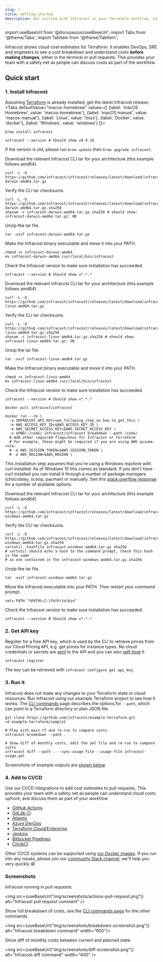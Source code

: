 ```yaml
---
slug: /
title: Getting started
description: Get started with Infracost in your Terraform workflow, integrate it into your CI pipeline and view cost estimates for your AWS/Azure/Google infrastructure.
---
```


import useBaseUrl from '@docusaurus/useBaseUrl';
import Tabs from '@theme/Tabs';
import TabItem from '@theme/TabItem';

Infracost shows cloud cost estimates for Terraform. It enables DevOps, SRE and engineers to see a cost breakdown and understand costs **before making changes**, either in the terminal or pull requests. This provides your team with a safety net as people can discuss costs as part of the workflow.

## Quick start

### 1. Install Infracost
Assuming [Terraform](https://www.terraform.io/downloads.html) is already installed, get the latest Infracost release:
<Tabs
  defaultValue="macos-homebrew"
  values={[
    {label: 'macOS Homebrew', value: 'macos-homebrew'},
    {label: 'macOS manual', value: 'macos-manual'},
    {label: 'Linux', value: 'linux'},
    {label: 'Docker', value: 'docker'},
    {label: 'Windows', value: 'windows'}
  ]}>
  <TabItem value="macos-homebrew">

  ```shell
  brew install infracost

  infracost --version # Should show v0.9.18
  ```

  If the version is old, please run `brew update` then `brew upgrade infracost`.

  </TabItem>
  <TabItem value="macos-manual">

  Download the relevant Infracost CLI tar for your architecture (this example follows amd64).
  ```shell
  curl -L -O https://github.com/infracost/infracost/releases/latest/download/infracost-darwin-amd64.tar.gz
  ```
  Verify the CLI tar checksums.
  ```shell
  curl -L -O https://github.com/infracost/infracost/releases/latest/download/infracost-darwin-amd64.tar.gz.sha256
  shasum -c infracost-darwin-amd64.tar.gz.sha256 # should show: infracost-darwin-amd64.tar.gz: OK
  ```
  Unzip the tar file.
  ```shell
  tar -xvzf infracost-darwin-amd64.tar.gz
  ```
  Make the Infracost binary executable and move it into your PATH.
  ```shell
  chmod +x infracost-darwin-amd64
  mv infracost-darwin-amd64 /usr/local/bin/infracost
  ```
  Check the Infracost version to make sure installation has succeeded.
  ```shell
  infracost --version # Should show v*.*.*
  ```
  </TabItem>
  <TabItem value="linux">

  Download the relevant Infracost CLI tar for your architecture (this example follows amd64).
  ```shell
  curl -L -O https://github.com/infracost/infracost/releases/latest/download/infracost-linux-amd64.tar.gz
  ```
  Verify the CLI tar checksums.
  ```shell
  curl -L -O https://github.com/infracost/infracost/releases/latest/download/infracost-linux-amd64.tar.gz.sha256
  shasum -c infracost-linux-amd64.tar.gz.sha256 # should show: infracost-linux-amd64.tar.gz: OK
  ```
  Unzip the tar file.
  ```shell
  tar -xvzf infracost-linux-amd64.tar.gz
  ```
  Make the Infracost binary executable and move it into your PATH.
  ```shell
  chmod +x infracost-linux-amd64
  mv infracost-linux-amd64 /usr/local/bin/infracost
  ```
  Check the Infracost version to make sure installation has succeeded.
  ```shell
  infracost --version # Should show v*.*.*
  ```
  </TabItem>
  <TabItem value="docker">

  ```shell
  docker pull infracost/infracost

  docker run --rm \
    -e INFRACOST_API_KEY=see_following_step_on_how_to_get_this \
    -e AWS_ACCESS_KEY_ID=$AWS_ACCESS_KEY_ID \
    -e AWS_SECRET_ACCESS_KEY=$AWS_SECRET_ACCESS_KEY \
    -v $PWD/:/code/ infracost/infracost breakdown --path /code/
    # Add other required flags/envs for Infracost or Terraform
    # For example, these might be required if you are using AWS assume-role:
    # -e AWS_SESSION_TOKEN=$AWS_SESSION_TOKEN \
    # -e AWS_REGION=$AWS_REGION \
  ```

  </TabItem>
  <TabItem value="windows">

  This installation step assumes that you're using a Windows machine with curl installed. As of Windows 10 this comes as standard. If you don't have curl installed you can
  install it through a number of package managers (chocolatey, scoop, pacman) or manually. See this [stack overflow response](https://stackoverflow.com/a/16216825) for a number of available options.

  Download the relevant Infracost CLI tar for your architecture (this example follows amd64).
  ```shell
  curl -L -O https://github.com/infracost/infracost/releases/latest/download/infracost-windows-amd64.tar.gz
  ```
  Verify the CLI tar checksums.
  ```shell
  curl -L -O https://github.com/infracost/infracost/releases/latest/download/infracost-windows-amd64.tar.gz.sha256
  certutil -hashfile infracost-windows-amd64.tar.gz sha256
  # certutil should echo a hash to the command prompt, check this hash is the same
  # as one contained in the infracost-windows-amd64.tar.gz.sha256
  ```
  Unzip the tar file.
  ```shell
  tar -xvzf infracost-windows-amd64.tar.gz
  ```
  Move the Infracost executable into your PATH. Then restart your command prompt.
  ```shell
  setx PATH "%PATH%;C:\Path\to\bin"
  ```
  Check the Infracost version to make sure installation has succeeded.
  ```shell
  infracost --version # Should show v*.*.*
  ```
  </TabItem>
</Tabs>

### 2. Get API key
Register for a free API key, which is used by the CLI to retrieve prices from our Cloud Pricing API, e.g. get prices for instance types. No cloud credentials or secrets are [sent](/docs/faq/#what-data-is-sent-to-the-cloud-pricing-api) to the API and you can also [self-host](/docs/cloud_pricing_api/self_hosted/) it.
```shell
infracost register
```

The key can be retrieved with `infracost configure get api_key`.

### 3. Run it
Infracost does not make any changes to your Terraform state or cloud resources. Run Infracost using our example Terraform project to see how it works. The [CLI commands](/docs/features/cli_commands/) page describes the options for `--path`, which can point to a Terraform directory or plan JSON file.

```shell
git clone https://github.com/infracost/example-terraform.git
cd example-terraform/sample1

# Play with main.tf and re-run to compare costs
infracost breakdown --path .

# Show diff of monthly costs, edit the yml file and re-run to compare costs
infracost diff --path . --sync-usage-file --usage-file infracost-usage.yml
```

Screenshots of example outputs are [shown below](#screenshots).

### 4. Add to CI/CD
Use our CI/CD integrations to add cost estimates to pull requests. This provides your team with a safety net as people can understand cloud costs upfront, and discuss them as part of your workflow.
- [GitHub Actions](https://github.com/infracost/actions/)
- [GitLab CI](https://gitlab.com/infracost/infracost-gitlab-ci)
- [Atlantis](https://github.com/infracost/infracost-atlantis/)
- [Azure DevOps](https://github.com/infracost/infracost-azure-devops/)
- [Terraform Cloud/Enterprise](/docs/integrations/terraform_cloud_enterprise/)
- [Jenkins](https://github.com/infracost/infracost-jenkins/)
- [Bitbucket Pipelines](https://bitbucket.org/infracost/infracost-bitbucket-pipeline)
- [CircleCI](https://github.com/infracost/infracost-orb)

Other CI/CD systems can be supported using [our Docker images](/docs/integrations/cicd/#docker-images). If you run into any issues, please join our [community Slack channel](https://www.infracost.io/community-chat), we'll help you very quickly 😄

### Screenshots

Infracost running in pull requests:

<img src={useBaseUrl("img/screenshots/actions-pull-request.png")} alt="Infracost pull request comment" />

Show full breakdown of costs, see the [CLI commands page](/docs/features/cli_commands/) for the other commands.

<img src={useBaseUrl("img/screenshots/breakdown-screenshot.png")} alt="Infracost breakdown command" width="600"/>

Show diff of monthly costs between current and planned state:

<img src={useBaseUrl("img/screenshots/diff-screenshot.png")} alt="Infracost diff command" width="600" />
